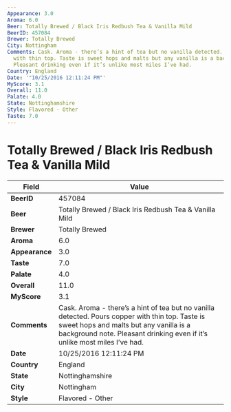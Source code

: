 ```yaml
---
Appearance: 3.0
Aroma: 6.0
Beer: Totally Brewed / Black Iris Redbush Tea & Vanilla Mild
BeerID: 457084
Brewer: Totally Brewed
City: Nottingham
Comments: Cask. Aroma - there’s a hint of tea but no vanilla detected. Pours copper
  with thin top. Taste is sweet hops and malts but any vanilla is a background note.
  Pleasant drinking even if it’s unlike most miles I’ve had.
Country: England
Date: '"10/25/2016 12:11:24 PM"'
MyScore: 3.1
Overall: 11.0
Palate: 4.0
State: Nottinghamshire
Style: Flavored - Other
Taste: 7.0
---
```


# Totally Brewed / Black Iris Redbush Tea & Vanilla Mild

| Field         | Value |
|---------------|-------|
| **BeerID** | 457084 |
| **Beer** | Totally Brewed / Black Iris Redbush Tea & Vanilla Mild |
| **Brewer** | Totally Brewed |
| **Aroma** | 6.0 |
| **Appearance** | 3.0 |
| **Taste** | 7.0 |
| **Palate** | 4.0 |
| **Overall** | 11.0 |
| **MyScore** | 3.1 |
| **Comments** | Cask. Aroma - there’s a hint of tea but no vanilla detected. Pours copper with thin top. Taste is sweet hops and malts but any vanilla is a background note. Pleasant drinking even if it’s unlike most miles I’ve had. |
| **Date** | 10/25/2016 12:11:24 PM |
| **Country** | England |
| **State** | Nottinghamshire |
| **City** | Nottingham |
| **Style** | Flavored - Other |
